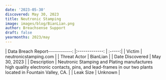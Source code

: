 ```yaml
---
date: '2023-05-30'
discovered: May 30, 2023
title: Neutronic Stamping
image: images/blog/BianLian.png
author: Breachsense Support
draft: false
yearmonths: 2023/may
---
```


| Data Breach Report------------:     |:-------------:    | :-----:|
| Victim      | neutronicstamping.com      | 
| Threat Actor      | BianLian      | 
| Date Discovered      | May 30, 2023      | 
| Description      | Neutronic Stamping and Plating manufactures high quality electronic contacts, pins, and lead-frames in our two plants located in Fountain Valley, CA.      | 
| Leak Size      | Unknown      | 

